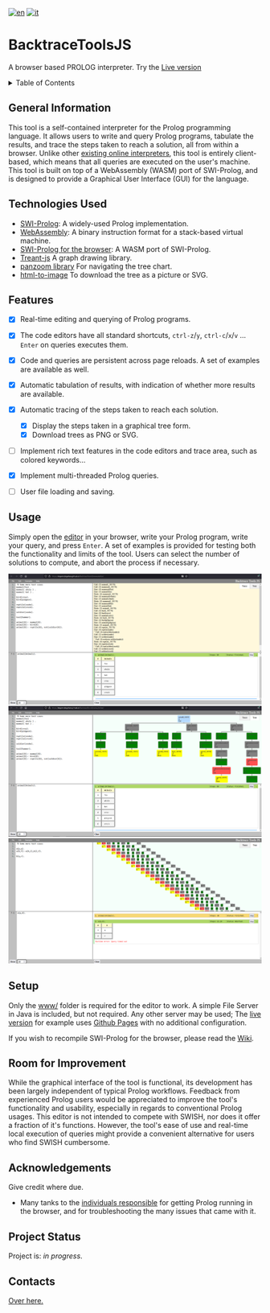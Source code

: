 [![en](https://img.shields.io/badge/lang-en-red.svg)](./README.md)
[![it](https://img.shields.io/badge/lang-it%20🇮🇹-6c9e6c.svg)](./README.it.md)



# BacktraceToolsJS

A browser based PROLOG interpreter. Try the [Live version](https://dogemcdogeface.github.io/BacktraceToolsJS/www/editor/)


<!-- TABLE OF CONTENTS -->
<details>
  <summary>Table of Contents</summary>
<ol>
    <li><a href="#general-information">General Information</a></li>
    <li><a href="#technologies-used">Technologies Used</a></li>
    <li><a href="#features">Features</a></li>
    <li><a href="#usage">Usage</a></li>
    <li><a href="#setup">Setup</a></li>
    <li><a href="#room-for-improvement">Room for Improvement</a></li>
    <li><a href="#acknowledgements">Acknowledgements</a></li>
    <li><a href="#project-status">Project Status</a></li>
    <li><a href="#contacts">Contacts</a></li>
</ol>


</details>


## General Information
This tool is a self-contained interpreter for the Prolog programming language. It allows users to write and query Prolog programs, tabulate the results, and trace the steps taken to reach a solution, all from within a browser. Unlike other [existing online interpreters](https://swish.swi-prolog.org/), this tool is entirely client-based, which means that all queries are executed on the user's machine.
This tool is built on top of a WebAssembly (WASM) port of SWI-Prolog, and is designed to provide a Graphical User Interface (GUI) for the language.


## Technologies Used
- [SWI-Prolog](https://www.swi-prolog.org/): A widely-used Prolog implementation.
- [WebAssembly](https://webassembly.org/): A binary instruction format for a stack-based virtual machine.
- [SWI-Prolog for the browser](https://swi-prolog.discourse.group/t/swi-prolog-in-the-browser-using-wasm/5650): A WASM port of SWI-Prolog.
- [Treant-js](https://fperucic.github.io/treant-js/) A graph drawing library.
- [panzoom library](https://github.com/timmywil/panzoom) For navigating the tree chart.
- [html-to-image](https://github.com/bubkoo/html-to-image) To download the tree as a picture or SVG.

## Features
- [x] Real-time editing and querying of Prolog programs. 
- [X] The code editors have all standard shortcuts, `ctrl-z`/`y`, `ctrl-c`/`x`/`v` ... `Enter` on queries executes them.
- [x] Code and queries are persistent across page reloads. A set of examples are available as well.
- [x] Automatic tabulation of results, with indication of whether more results are available.
- [X] Automatic tracing of the steps taken to reach each solution.
  - [X] Display the steps taken in a graphical tree form.
  - [X] Download trees as PNG or SVG.
- [ ] Implement rich text features in the code editors and trace area, such as colored keywords...
- [x] Implement multi-threaded Prolog queries.
- [ ] User file loading and saving.


## Usage
Simply open the [editor](https://dogemcdogeface.github.io/BacktraceToolsJS/www/editor/) in your browser, write your Prolog program, write your query, and press `Enter`. A set of examples is provided for testing both the functionality and limits of the tool. Users can select the number of solutions to compute, and abort the process if necessary.

![alt text](./Screenshots/Example1.png)
![alt text](./Screenshots/Example2.png)
![alt text](./Screenshots/ExampleTimeout.png)

## Setup
Only the [www/](https://github.com/dogeMcdogeface/BacktraceToolsJS/tree/master/www) folder is required for the editor to work. A simple File Server in Java is included, but not required. Any other server may be used; The [live version](https://dogemcdogeface.github.io/BacktraceToolsJS/www/editor/) for example uses [Github Pages](https://pages.github.com/) with no additional configuration.


If you wish to recompile SWI-Prolog for the browser, please read the [Wiki](https://swi-prolog.discourse.group/t/swi-prolog-in-the-browser-using-wasm/5650).


## Room for Improvement
While the graphical interface of the tool is functional, its development has been largely independent of typical Prolog workflows. Feedback from experienced Prolog users would be appreciated to improve the tool's functionality and usability, especially in regards to conventional Prolog usages. This editor is not intended to compete with SWISH, nor does it offer a fraction of it's functions. However, the tool's ease of use and real-time local execution of queries might provide a convenient alternative for users who find SWISH cumbersome.



## Acknowledgements
Give credit where due.
- Many tanks to the [individuals responsible](https://swi-prolog.discourse.group/t/wiki-discussion-swi-prolog-in-the-browser-using-wasm/5651) for getting Prolog running in the browser, and for troubleshooting the many issues that came with it.



## Project Status
Project is: _in progress_.


## Contacts
[Over here.](https://github.com/dogeMcdogeface)


<!-- Optional -->
<!-- ## License -->
<!-- This project is open source and available under the [... License](). -->

<!-- You don't have to include all sections - just the one's relevant to your project -->
